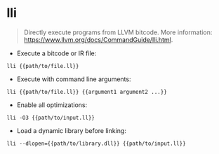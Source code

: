 # lli

> Directly execute programs from LLVM bitcode.
> More information: <https://www.llvm.org/docs/CommandGuide/lli.html>.

- Execute a bitcode or IR file:

`lli {{path/to/file.ll}}`

- Execute with command line arguments:

`lli {{path/to/file.ll}} {{argument1 argument2 ...}}`

- Enable all optimizations:

`lli -O3 {{path/to/input.ll}}`

- Load a dynamic library before linking:

`lli --dlopen={{path/to/library.dll}} {{path/to/input.ll}}`

